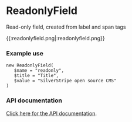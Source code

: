 # ReadonlyField
Read-only field, created from label and span tags

{{:readonlyfield.png|:readonlyfield.png}}

### Example use

~~~ {php}
new ReadonlyField(
   $name = "readonly",
   $title = "Title",
   $value = "SilverStripe open source CMS"
)
~~~

### API documentation
[Click here for the API documentation](http://api.silverstripe.org/trunk/forms/fields-basic/ReadonlyField.html).
